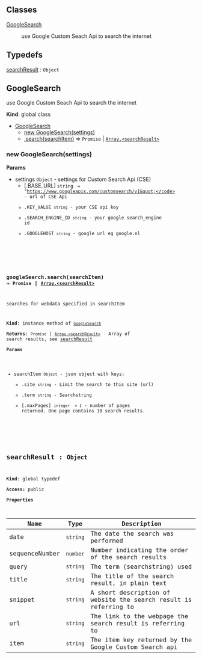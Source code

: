 ## Classes

<dl>
<dt><a href="#GoogleSearch">GoogleSearch</a></dt>
<dd><p>use Google Custom Seach Api to search the internet</p>
</dd>
</dl>

## Typedefs

<dl>
<dt><a href="#searchResult">searchResult</a> : <code>Object</code></dt>
<dd></dd>
</dl>

<a name="GoogleSearch"></a>

## GoogleSearch
use Google Custom Seach Api to search the internet

**Kind**: global class  

* [GoogleSearch](#GoogleSearch)
    * [new GoogleSearch(settings)](#new_GoogleSearch_new)
    * [.search(searchItem)](#GoogleSearch+search) ⇒ <code>Promise</code> &#124; <code>[Array.&lt;searchResult&gt;](#searchResult)</code>

<a name="new_GoogleSearch_new"></a>

### new GoogleSearch(settings)
**Params**

- settings <code>Object</code> - settings for Custom Search Api (CSE)
    - [.BASE_URL] <code>string</code> <code> = &quot;https://www.googleapis.com/customsearch/v1&quot;</code> - url of CSE Api
    - .KEY_VALUE <code>string</code> - your CSE api key
    - .SEARCH_ENGINE_ID <code>string</code> - your google search_engine id
    - .GOOGLEHOST <code>string</code> - google url eg google.nl

<a name="GoogleSearch+search"></a>

### googleSearch.search(searchItem) ⇒ <code>Promise</code> &#124; <code>[Array.&lt;searchResult&gt;](#searchResult)</code>
searches for webdata specified in searchItem

**Kind**: instance method of <code>[GoogleSearch](#GoogleSearch)</code>  
**Returns**: <code>Promise</code> &#124; <code>[Array.&lt;searchResult&gt;](#searchResult)</code> - Array of search results, see [searchResult](#searchResult)  
**Params**

- searchItem <code>Object</code> - json object with keys:
    - .site <code>string</code> - Limit the search to this site (url)
    - .term <code>string</code> - Searchstring
    - [.maxPages] <code>integer</code> <code> = 1</code> - number of pages returned. One page contains 10 search results.

<a name="searchResult"></a>

## searchResult : <code>Object</code>
**Kind**: global typedef  
**Access:** public  
**Properties**

| Name | Type | Description |
| --- | --- | --- |
| date | <code>string</code> | The date the search was performed |
| sequenceNumber | <code>number</code> | Number indicating the order of the search results |
| query | <code>string</code> | The term (searchstring) used |
| title | <code>string</code> | The title of the search result, in plain text |
| snippet | <code>string</code> | A short description of website the search result is referring to |
| url | <code>string</code> | The link to the webpage the search result is referring to |
| item | <code>string</code> | The item key returned by the Google Custom Search api |

